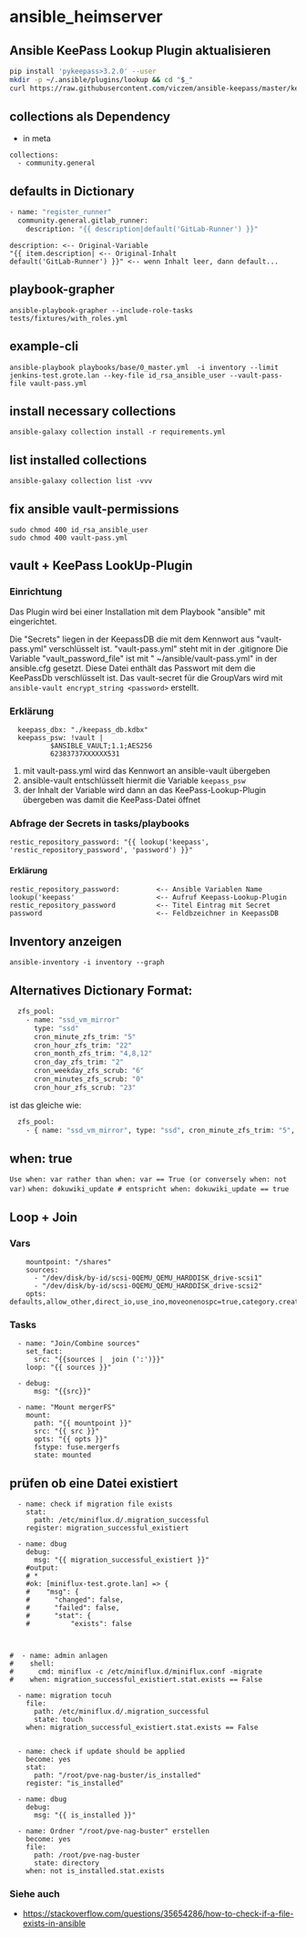 # ansible_heimserver

## Ansible KeePass Lookup Plugin aktualisieren
```bash
pip install 'pykeepass>3.2.0' --user
mkdir -p ~/.ansible/plugins/lookup && cd "$_"
curl https://raw.githubusercontent.com/viczem/ansible-keepass/master/keepass.py -o ./keepass.py
```
## collections als Dependency
- in meta
```
collections:
  - community.general
```

## defaults in Dictionary
```bash
- name: "register_runner"
  community.general.gitlab_runner:
    description: "{{ description|default('GitLab-Runner') }}"
```

```
description: <-- Original-Variable
"{{ item.description| <-- Original-Inhalt
default('GitLab-Runner') }}" <-- wenn Inhalt leer, dann default...
```


## playbook-grapher
`ansible-playbook-grapher --include-role-tasks  tests/fixtures/with_roles.yml`

## example-cli
`ansible-playbook playbooks/base/0_master.yml  -i inventory --limit jenkins-test.grote.lan --key-file id_rsa_ansible_user --vault-pass-file vault-pass.yml`

## install necessary collections
`ansible-galaxy collection install -r requirements.yml`

## list installed collections
`ansible-galaxy collection list -vvv`

## fix ansible vault-permissions
```
sudo chmod 400 id_rsa_ansible_user
sudo chmod 400 vault-pass.yml
```

## vault + KeePass LookUp-Plugin

### Einrichtung
Das Plugin wird bei einer Installation mit dem Playbook "ansible" mit eingerichtet.

Die "Secrets" liegen in der KeepassDB die mit dem Kennwort aus "vault-pass.yml" verschlüsselt ist.
"vault-pass.yml" steht mit in der .gitignore
Die Variable "vault_password_file" ist mit " ~/ansible/vault-pass.yml" in der ansible.cfg gesetzt.
Diese Datei enthält das Passwort mit dem die KeePassDb verschlüsselt ist.
Das vault-secret für die GroupVars wird mit `ansible-vault encrypt_string <password>` erstellt.

### Erklärung
```
  keepass_dbx: "./keepass_db.kdbx"
  keepass_psw: !vault |
          $ANSIBLE_VAULT;1.1;AES256
          62383737XXXXXX531
```
1. mit vault-pass.yml wird das Kennwort an ansible-vault übergeben
2. ansible-vault entschlüsselt hiermit die Variable `keepass_psw`
3. der Inhalt der Variable wird dann an das KeePass-Lookup-Plugin übergeben was damit die KeePass-Datei öffnet

### Abfrage der Secrets in tasks/playbooks
`restic_repository_password: "{{ lookup('keepass', 'restic_repository_password', 'password') }}"`

#### Erklärung
```
restic_repository_password:         <-- Ansible Variablen Name
lookup('keepass'                    <-- Aufruf Keepass-Lookup-Plugin
restic_repository_password          <-- Titel Eintrag mit Secret
password                            <-- Feldbzeichner in KeepassDB
```

## Inventory anzeigen
`ansible-inventory -i inventory --graph`

## Alternatives Dictionary Format:
```bash
  zfs_pool:
    - name: "ssd_vm_mirror"
      type: "ssd"
      cron_minute_zfs_trim: "5"
      cron_hour_zfs_trim: "22"
      cron_month_zfs_trim: "4,8,12"
      cron_day_zfs_trim: "2"
      cron_weekday_zfs_scrub: "6"
      cron_minutes_zfs_scrub: "0"
      cron_hour_zfs_scrub: "23"
```
ist das gleiche wie:

```bash
  zfs_pool:
    - { name: "ssd_vm_mirror", type: "ssd", cron_minute_zfs_trim: "5", cron_hour_zfs_trim: "22", cron_month_zfs_trim: "4,8,12", cron_day_zfs_trim: "2", cron_weekday_zfs_scrub: "6", cron_minutes_zfs_scrub: "0", cron_hour_zfs_scrub: "23"}
```

## when: true
`Use when: var rather than when: var == True (or conversely when: not var)`
`when: dokuwiki_update # entspricht when: dokuwiki_update == true`

## Loop + Join
### Vars
```
    mountpoint: "/shares"
    sources:
      - "/dev/disk/by-id/scsi-0QEMU_QEMU_HARDDISK_drive-scsi1"
      - "/dev/disk/by-id/scsi-0QEMU_QEMU_HARDDISK_drive-scsi2"
    opts: defaults,allow_other,direct_io,use_ino,moveonenospc=true,category.create=mfs,minfreespace=100G
```

### Tasks

```
  - name: "Join/Combine sources"
    set_fact:
      src: "{{sources |  join (':')}}"
    loop: "{{ sources }}"

  - debug:
      msg: "{{src}}"

  - name: "Mount mergerFS"
    mount:
      path: "{{ mountpoint }}"
      src: "{{ src }}"
      opts: "{{ opts }}"
      fstype: fuse.mergerfs
      state: mounted
```

## prüfen ob eine Datei existiert

```
  - name: check if migration file exists
    stat:
      path: /etc/miniflux.d/.migration_successful
    register: migration_successful_existiert

  - name: dbug
    debug:
      msg: "{{ migration_successful_existiert }}"
    #output:
    # *
    #ok: [miniflux-test.grote.lan] => {
    #    "msg": {
    #      "changed": false,
    #      "failed": false,
    #      "stat": {
    #          "exists": false



#  - name: admin anlagen
#    shell:
#      cmd: miniflux -c /etc/miniflux.d/miniflux.conf -migrate
#    when: migration_successful_existiert.stat.exists == False

  - name: migration tocuh
    file:
      path: /etc/miniflux.d/.migration_successful
      state: touch
    when: migration_successful_existiert.stat.exists == False


  - name: check if update should be applied
    become: yes
    stat:
      path: "/root/pve-nag-buster/is_installed"
    register: "is_installed"

  - name: dbug
    debug:
      msg: "{{ is_installed }}"

  - name: Ordner "/root/pve-nag-buster" erstellen
    become: yes
    file:
      path: /root/pve-nag-buster
      state: directory
    when: not is_installed.stat.exists
```

### Siehe auch
  * https://stackoverflow.com/questions/35654286/how-to-check-if-a-file-exists-in-ansible
